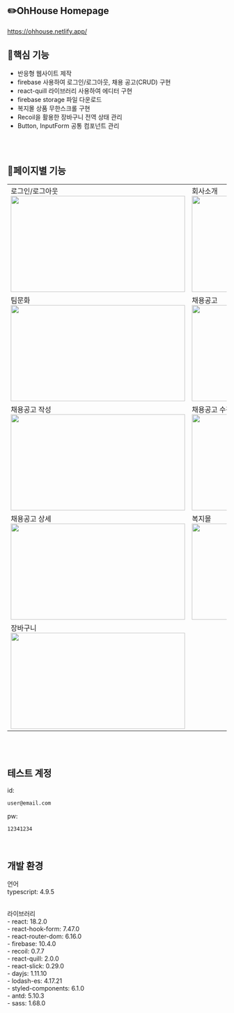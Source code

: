 ## ✏️OhHouse Homepage
https://ohhouse.netlify.app/
<br/>

## 💫핵심 기능
- 반응형 웹사이트 제작
- firebase 사용하여 로그인/로그아웃, 채용 공고(CRUD) 구현
- react-quill 라이브러리 사용하여 에디터 구현
- firebase storage 파일 다운로드
- 복지몰 상품 무한스크롤 구현
- Recoil을 활용한 장바구니 전역 상태 관리
- Button, InputForm 공통 컴포넌트 관리
<br/>
<br/>

## 📝페이지별 기능
<div align="center">
  <table>
    <tr>
      <td>
        <span>로그인/로그아웃</span><br/>
        <img src="https://github.com/carrotdy/react_oh_house_hompage/assets/83288448/b2ab6c21-1d3f-4235-aee2-f265ff134eec" width="400" height="220">
      </td>
      <td>
        <span>회사소개</span><br/>
        <img src="https://github.com/carrotdy/react_oh_house_hompage/assets/83288448/cdd8c718-d0b5-4b0b-a214-420d57ec4d06" width="400" height="220">
      </td>
    </tr>
    <tr>
      <td>
        <span>팀문화</span><br/>
        <img src="https://github.com/carrotdy/react_oh_house_hompage/assets/83288448/a7803ea4-6302-433d-8736-8c6a6f61bc7b" width="400" height="220">
      </td>
      <td>
        <span>채용공고</span><br/>
        <img src="https://github.com/carrotdy/react_oh_house_hompage/assets/83288448/2ac1f501-0ab7-48c8-8a80-179e3e05ae44" width="400" height="220">
      </td>
    </tr>
    <tr>
      <td>
        <span>채용공고 작성</span><br/>
        <img src="https://github.com/carrotdy/react_oh_house_hompage/assets/83288448/97b48be6-ae43-4674-aba8-32cbad12de38" width="400" height="220">
      </td>
      <td>
        <span>채용공고 수정</span><br/>
        <img src="https://github.com/carrotdy/react_oh_house_hompage/assets/83288448/205d60ab-4f28-4fe7-9cf9-dd516779df8e" width="400" height="220">
      </td>
    </tr>
    <tr>
      <td>
        <span>채용공고 상세</span><br/>
        <img src="https://github.com/carrotdy/react_oh_house_hompage/assets/83288448/9e048ea0-33e8-4172-8045-fe41e83e582a" width="400" height="220">
      </td>
      <td>
        <span>복지몰</span><br/>
        <img src="https://github.com/carrotdy/react_oh_house_hompage/assets/83288448/65632de2-ce44-4f1e-99c9-11e838689daf" width="400" height="220">
      </td>
    </tr>
     <td>
        <span>장바구니</span><br/>
        <img src="https://github.com/carrotdy/react_oh_house_hompage/assets/83288448/a29b0486-bbb2-469b-9449-2b755270f868" width="400" height="220">
      </td>
  </table>
</div>
<br/>
<br/>

## 테스트 계정

id: 
```
user@email.com
```

pw: 
```
12341234
```
<br/>

## 개발 환경

언어<br/>
typescript: 4.9.5<br/>

<br/>
라이브러리<br/>
- react: 18.2.0<br/>
- react-hook-form: 7.47.0<br/>
- react-router-dom: 6.16.0<br/>
- firebase: 10.4.0<br/>
- recoil: 0.7.7<br/>
- react-quill: 2.0.0<br/>
- react-slick: 0.29.0<br/>
- dayjs: 1.11.10<br/>
- lodash-es: 4.17.21<br/>
- styled-components: 6.1.0<br/>
- antd: 5.10.3<br/>
- sass: 1.68.0<br/>
